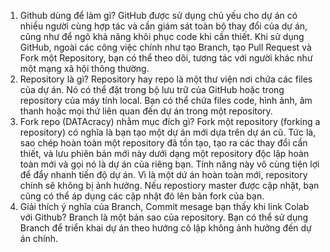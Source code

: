 1. Github dùng để làm gì?
GitHub được sử dụng chủ yếu cho dự án có nhiều người cùng hợp tác và cần giám sát toàn bộ thay đổi của dự án, cũng như để ngõ khả năng khôi phục code khi cần thiết. Khi sử dụng GitHub, ngoài các công việc chính như tạo Branch, tạo Pull Request và Fork một Repository, bạn có thể theo dõi, tương tác với người khác như một mạng xã hội thông thường.
2. Repository là gì?
Repository hay repo là một thư viện nơi chứa các files của dự án. Nó có thể đặt trong bộ lưu trữ của GitHub hoặc trong repository của máy tính local. Bạn có thể chứa files code, hình ảnh, âm thanh hoặc mọi thứ liên quan đến dự án trong một repository.
3. Fork repo (DATAcracy) nhằm mục đích gì?
Fork một repository (forking a repository) có nghĩa là bạn tạo một dự án mới dựa trên dự án cũ. Tức là, sao chép hoàn toàn một repository đã tồn tạo, tạo ra các thay đổi cần thiết, và lưu phiên bản mới này dưới dạng một repository độc lập hoàn toàn mới và gọi nó là dự án của riêng bạn.
Tính năng này vô cùng tiện lợi để đẩy nhanh tiến độ dự án. Vì là một dứ án hoàn toàn mới, repository chính sẽ không bị ảnh hưởng. Nếu repostiory master được cập nhật, bạn cũng có thể áp dụng các cập nhật đó lên bản fork của bạn.
4. Giải thích ý nghĩa của Branch, Commit mesage bạn thấy khi link Colab với Github?
Branch là một bản sao của repository. Bạn có thể sử dụng Branch để triển khai dự án theo hướng cô lập không ảnh hưởng đến dự án chính.

